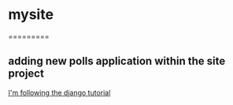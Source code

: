# mysite

=========

## adding new polls application within the site project

[I'm following the django tutorial](https://docs.djangoproject.com/en/1.10/intro/tutorial01/)
